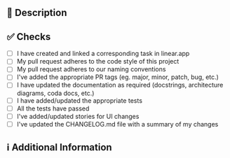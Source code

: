 <!--
Please make sure that the pull request is limited to one type (docs, feature, etc.) and keep it as small as possible. You can open multiple prs instead of opening a huge one.
-->

## 📑 Description

<!-- Add a brief description and list of changes of the pr -->

## ✅ Checks

<!-- Make sure your pr passes the CI checks and do check the following fields as needed - -->

- [ ] I have created and linked a corresponding task in linear.app
- [ ] My pull request adheres to the code style of this project
- [ ] My pull request adheres to our naming conventions
- [ ] I've added the appropriate PR tags (eg. major, minor, patch, bug, etc.)
- [ ] I have updated the documentation as required (docstrings, architecture diagrams, coda docs, etc.)
- [ ] I have added/updated the appropriate tests
- [ ] All the tests have passed
- [ ] I've added/updated stories for UI changes
- [ ] I've updated the CHANGELOG.md file with a summary of my changes

## ℹ Additional Information

<!-- Any additional information like breaking changes, dependencies added, screenshots, comparisons between new and old behavior, etc. -->
